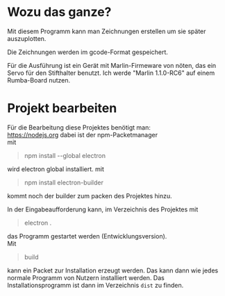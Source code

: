 # Wozu das ganze?

Mit diesem Programm kann man Zeichnungen erstellen um sie später auszuplotten.

Die Zeichnungen werden im gcode-Format gespeichert.

Für die Ausführung ist ein Gerät mit Marlin-Firmeware von nöten, das ein Servo für den Stifthalter benutzt.
Ich werde "Marlin 1.1.0-RC6" auf einem Rumba-Board nutzen.


# Projekt bearbeiten

Für die Bearbeitung diese Projektes benötigt man:<br>
https://nodejs.org dabei ist der npm-Packetmanager<br>
mit<br>
> npm install --global electron

wird electron global installiert.
mit<br>
> npm install electron-builder

kommt noch der builder zum packen des Projektes hinzu.

In der Eingabeaufforderung kann, im Verzeichnis des Projektes mit<br>
> electron .

das Programm gestartet werden (Entwicklungsversion).<br>
Mit<br>
> build

kann ein Packet zur Installation erzeugt werden.
Das kann dann wie jedes normale Programm von Nutzern installiert werden. 
Das Installationsprogramm ist dann im Verzeichnis `dist` zu finden.


